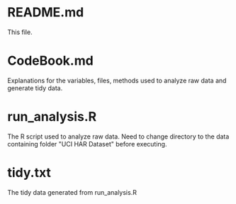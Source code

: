 # README.md
This file.

# CodeBook.md
Explanations for the variables, files, methods used to analyze raw data and generate tidy data.

# run_analysis.R
The R script used to analyze raw data. Need to change directory to the data containing folder "UCI HAR Dataset" before executing.

# tidy.txt
The tidy data generated from run_analysis.R

